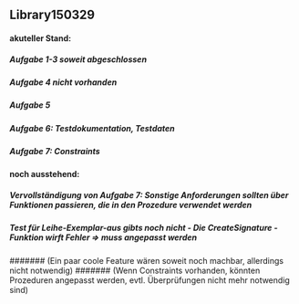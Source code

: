 ## Library150329

#### akuteller Stand:

##### Aufgabe 1-3 soweit abgeschlossen
##### Aufgabe 4 nicht vorhanden
##### Aufgabe 5 
##### Aufgabe 6: Testdokumentation, Testdaten
##### Aufgabe 7: Constraints

#### noch ausstehend:
##### Vervollständigung von Aufgabe 7: Sonstige Anforderungen sollten über Funktionen passieren, die in den Prozedure verwendet werden
##### Test für Leihe-Exemplar-aus gibts noch nicht - Die CreateSignature - Funktion wirft Fehler => muss angepasst werden

####### (Ein paar coole Feature wären soweit noch machbar, allerdings nicht notwendig)
####### (Wenn Constraints vorhanden, könnten Prozeduren angepasst werden, evtl. Überprüfungen nicht mehr notwendig sind)